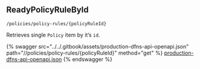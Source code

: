 
## ReadyPolicyRuleById
`/policies/policy-rules/{policyRuleId}`

Retrieves single `Policy` item by it’s `id`.

{% swagger src="../../.gitbook/assets/production-dfns-api-openapi.json" path="//policies/policy-rules/{policyRuleId}" method="get" %}
[production-dfns-api-openapi.json](../../.gitbook/assets/production-dfns-api-openapi.json)
{% endswagger %}
